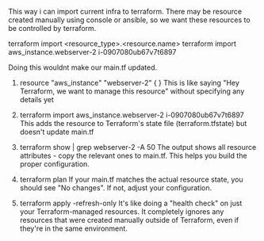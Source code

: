 This way i can import current infra to terraform.
There may be resource created manually using console or ansible, so we want these resources to be controlled by terraform.

terraform import <resource_type>.<resource.name> <attribute>
terraform import aws_instance.webserver-2 i-0907080ub67v7t6897

Doing this wouldnt make our main.tf updated.

1. resource "aws_instance" "webserver-2" {
   }
   This is like saying "Hey Terraform, we want to manage this resource" without specifying any details yet

2. terraform import aws_instance.webserver-2 i-0907080ub67v7t6897 
   This adds the resource to Terraform's state file (terraform.tfstate) but doesn't update main.tf

3. terraform show | grep webserver-2 -A 50
   The output shows all resource attributes - copy the relevant ones to main.tf. This helps you build the proper configuration.

4. terraform plan 
   If your main.tf matches the actual resource state, you should see "No changes". If not, adjust your configuration.

5. terraform apply -refresh-only
   It's like doing a "health check" on just your Terraform-managed resources. It completely ignores any resources that were created manually outside of Terraform, even if they're in the same environment.


